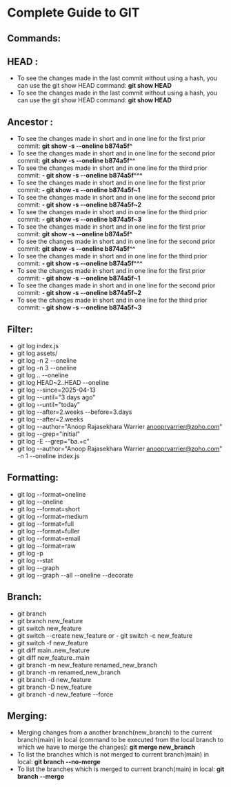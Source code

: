 # Complete Guide to GIT

## Commands:

## HEAD : 
- To see the changes made in the last commit without using a hash, you can use the git show HEAD command:
**git show HEAD**
- To see the changes made in the last commit without using a hash, you can use the git show HEAD command:
**git show HEAD**
## Ancestor : 
- To see the changes made in short and in one line for the first prior commit: **git show -s --oneline b874a5f^**
- To see the changes made in short and in one line for the second prior commit: **git show -s --oneline b874a5f^^**
- To see the changes made in short and in one line for the third prior commit: **- git show -s --oneline b874a5f^^^**
- To see the changes made in short and in one line for the first prior commit: **- git show -s --oneline b874a5f~1**
- To see the changes made in short and in one line for the second prior commit: **- git show -s --oneline b874a5f~2**
- To see the changes made in short and in one line for the third prior commit: **- git show -s --oneline b874a5f~3**
- To see the changes made in short and in one line for the first prior commit: **git show -s --oneline b874a5f^**
- To see the changes made in short and in one line for the second prior commit: **git show -s --oneline b874a5f^^**
- To see the changes made in short and in one line for the third prior commit: **- git show -s --oneline b874a5f^^^**
- To see the changes made in short and in one line for the first prior commit: **- git show -s --oneline b874a5f~1**
- To see the changes made in short and in one line for the second prior commit: **- git show -s --oneline b874a5f~2**
- To see the changes made in short and in one line for the third prior commit: **- git show -s --oneline b874a5f~3**
## Filter: 
- git log index.js
- git log assets/
- git log -n 2 --oneline
- git log -n 3 --oneline
- git log <SHA>..<SHA> --oneline
- git log HEAD~2..HEAD --oneline
- git log --since=2025-04-13
- git log --until="3 days ago"
- git log --until="today"
- git log --after=2.weeks --before=3.days
- git log --after=2.weeks
- git log --author="Anoop Rajasekhara Warrier <anooprvarrier@zoho.com>"
- git log --grep="initial"
- git log -E --grep="ba.+c"
- git log --author="Anoop Rajasekhara Warrier <anooprvarrier@zoho.com>" -n 1 --oneline index.js
## Formatting:
- git log --format=oneline
- git log --oneline
- git log --format=short
- git log --format=medium
- git log --format=full
- git log --format=fuller
- git log --format=email
- git log --format=raw
- git log -p
- git log --stat
- git log --graph
- git log --graph --all --oneline --decorate
## Branch:
- git branch
- git branch new_feature
- git switch new_feature
- git switch --create new_feature or - git switch -c new_feature
- git switch -f new_feature
- git diff main..new_feature
- git diff new_feature..main
- git branch -m new_feature renamed_new_branch
- git branch -m renamed_new_branch
- git branch -d new_feature
- git branch -D new_feature
- git branch -d new_feature --force
## Merging:
- Merging changes from a another branch(new_branch) to the current branch(main) in local (command to be executed from the local branch to which we have to merge the changes): **git merge new_branch**
- To list the branches which is not merged to current branch(main) in local: **git branch --no-merge**
- To list the branches which is merged to current branch(main) in local: **git branch --merge**